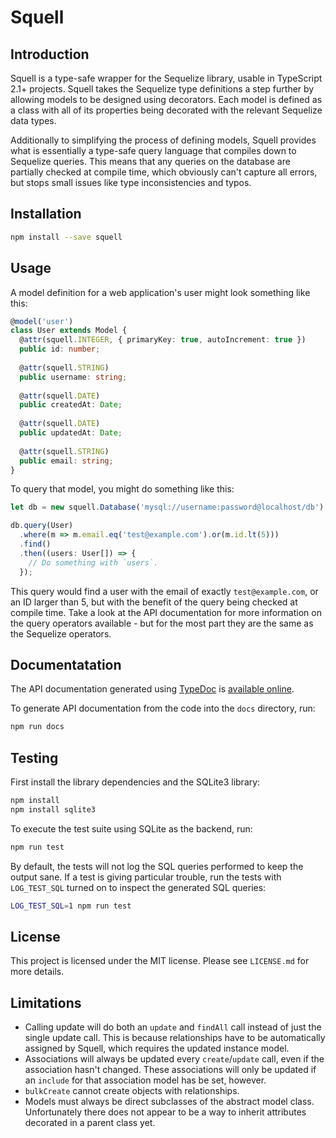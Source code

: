 # Squell

## Introduction

Squell is a type-safe wrapper for the Sequelize library, usable in TypeScript 2.1+ projects.
Squell takes the Sequelize type definitions a step further by allowing models to be designed
using decorators. Each model is defined as a class with all of its properties being decorated
with the relevant Sequelize data types.

Additionally to simplifying the process of defining models, Squell provides what is
essentially a type-safe query language that compiles down to Sequelize queries.
This means that any queries on the database are partially checked at compile time,
which obviously can't capture all errors, but stops small issues like type inconsistencies
and typos.

## Installation

```sh
npm install --save squell
```

## Usage

A model definition for a web application's user might look something like this:

```typescript
@model('user')
class User extends Model {
  @attr(squell.INTEGER, { primaryKey: true, autoIncrement: true })
  public id: number;
  
  @attr(squell.STRING)
  public username: string;
  
  @attr(squell.DATE)
  public createdAt: Date;
  
  @attr(squell.DATE)
  public updatedAt: Date;
  
  @attr(squell.STRING)
  public email: string;
}
```

To query that model, you might do something like this:

```typescript
let db = new squell.Database('mysql://username:password@localhost/db');

db.query(User)
  .where(m => m.email.eq('test@example.com').or(m.id.lt(5)))
  .find()
  .then((users: User[]) => {
    // Do something with `users`.
  });
```

This query would find a user with the email of exactly `test@example.com`,
or an ID larger than 5, but with the benefit of the query being checked
at compile time. Take a look at the API documentation for more information
on the query operators available - but for the most part they are the same
as the Sequelize operators.

## Documentatation

The API documentation generated using [TypeDoc](https://github.com/TypeStrong/typedoc)
is [available online](http://creativecuriosity.github.io/squell).

To generate API documentation from the code into the `docs` directory, run:

```sh
npm run docs
```

## Testing

First install the library dependencies and the SQLite3 library:

```sh
npm install
npm install sqlite3
```

To execute the test suite using SQLite as the backend, run:

```sh
npm run test
```

By default, the tests will not log the SQL queries performed to keep the output sane.
If a test is giving particular trouble, run the tests with `LOG_TEST_SQL` turned on
to inspect the generated SQL queries:

```sh
LOG_TEST_SQL=1 npm run test
```

## License

This project is licensed under the MIT license. Please see `LICENSE.md` for more details.

## Limitations

* Calling update will do both an `update` and `findAll` call instead of just the single update call. This is because relationships have to be automatically assigned by Squell, which requires the updated instance model.
* Associations will always be updated every `create`/`update` call, even if the association hasn't changed. These associations will only be updated if an `include` for that association model has be set, however.
* `bulkCreate` cannot create objects with relationships.
* Models must always be direct subclasses of the abstract model class. Unfortunately there does not appear
  to be a way to inherit attributes decorated in a parent class yet.
